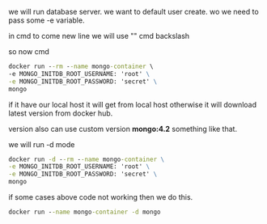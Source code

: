 
we will run database server.
we want to default user create.
wo we need to pass some -e variable.

in cmd to come new line we will use "\" cmd
backslash

so now cmd

```cmd
docker run --rm --name mongo-container \ 
-e MONGO_INITDB_ROOT_USERNAME: 'root' \
-e MONGO_INITDB_ROOT_PASSWORD: 'secret' \
mongo
```

if it have our local host it will get from local host otherwise it will download latest version from docker hub.

version also can use custom version **mongo:4.2** something like that.

we will run -d mode

```cmd
docker run -d --rm --name mongo-container \
-e MONGO_INITDB_ROOT_USERNAME: 'root' \
-e MONGO_INITDB_ROOT_PASSWORD: 'secret' \
mongo
```


if some cases above code not working then we do this.

```cmd
docker run --name mongo-container -d mongo
```

